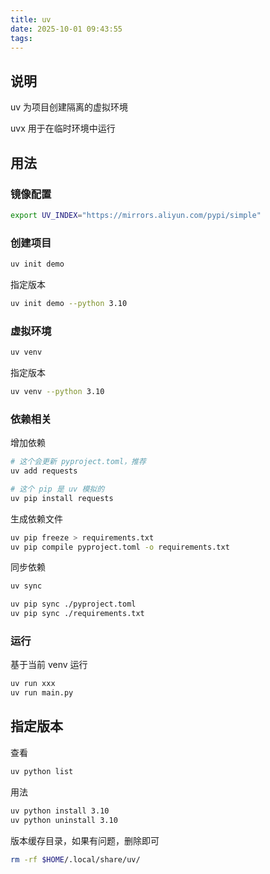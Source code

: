 ```yaml
---
title: uv
date: 2025-10-01 09:43:55
tags:
---
```


## 说明

uv 为项目创建隔离的虚拟环境

uvx 用于在临时环境中运行

## 用法

### 镜像配置

```sh
export UV_INDEX="https://mirrors.aliyun.com/pypi/simple"
```

### 创建项目

```sh
uv init demo
```

指定版本

```sh
uv init demo --python 3.10
```

### 虚拟环境

```sh
uv venv
```

指定版本

```sh
uv venv --python 3.10
```

### 依赖相关

增加依赖

```sh
# 这个会更新 pyproject.toml，推荐
uv add requests

# 这个 pip 是 uv 模拟的
uv pip install requests
```

生成依赖文件

```sh
uv pip freeze > requirements.txt
uv pip compile pyproject.toml -o requirements.txt
```

同步依赖

```sh
uv sync

uv pip sync ./pyproject.toml
uv pip sync ./requirements.txt
```

### 运行

基于当前 venv 运行

```sh
uv run xxx
uv run main.py
```

## 指定版本

查看

```sh
uv python list
```

用法

```sh
uv python install 3.10
uv python uninstall 3.10
```

版本缓存目录，如果有问题，删除即可

```sh
rm -rf $HOME/.local/share/uv/
```
